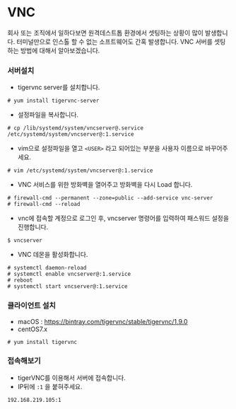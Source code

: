 # VNC
회사 또는 조직에서 일하다보면 원격데스트톱 환경에서 셋팅하는 상황이 많이 발생합니다.
터미널만으로 인스톨 할 수 없는 소프트웨어도 간혹 발생합니다.
VNC 서버를 셋팅하는 방법에 대해서 알아보겠습니다.

### 서버설치
- tigervnc server를 설치합니다.
```
# yum install tigervnc-server
```

- 설정파일을 복사합니다.
```
# cp /lib/systemd/system/vncserver@.service /etc/systemd/system/vncserver@:1.service
```

- vim으로 설정파일을 열고 `<USER>` 라고 되어있는 부분을 사용자 이름으로 바꾸어주세요.
```
# vim /etc/systemd/system/vncserver@:1.service
```

- VNC 서비스를 위한 방화벽을 열어주고 방화벽을 다시 Load 합니다.
```
# firewall-cmd --permanent --zone=public --add-service vnc-server
# firewall-cmd --reload
```

- vnc에 접속할 계정으로 로그인 후, vncserver 명령어를 입력하여  패스워드 설정을 진행합니다.
```
$ vncserver                                                                                
```

- VNC 데몬을 활성화합니다.
```
# systemctl daemon-reload
# systemctl enable vncserver@:1.service
# reboot
# systemctl start vncserver@:1.service
```

### 클라이언트 설치
- macOS : https://bintray.com/tigervnc/stable/tigervnc/1.9.0
- centOS7.x
```
# yum install tigervnc
```

### 접속해보기
- tigerVNC를 이용해서 서버에 접속합니다.
- IP뒤에 `:1` 을 붙혀주세요.
```
192.168.219.105:1
```
